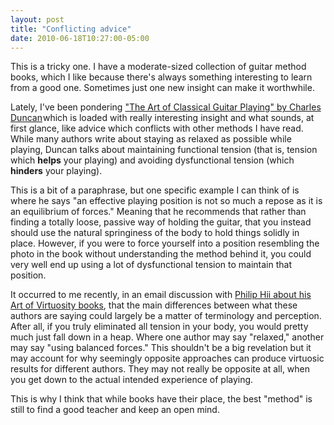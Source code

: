 ```yaml
---
layout: post
title: "Conflicting advice"
date: 2010-06-18T10:27:00-05:00
---
```


This is a tricky one. I have a moderate-sized collection of guitar method books, which I like because there's always something interesting to learn from a good one. Sometimes just one new insight can make it worthwhile. 


Lately, I've been pondering <a href="http://www.amazon.com/Art-Classical-Guitar-Playing/dp/0874870798?ie=UTF8&amp;tag=willisguitabl-20&amp;link_code=btl&amp;camp=213689&amp;creative=392969" target="_blank">"The Art of Classical Guitar Playing" by Charles Duncan</a><img alt="" border="0" height="1" src="http://www.assoc-amazon.com/e/ir?t=willisguitabl-20&amp;l=btl&amp;camp=213689&amp;creative=392969&amp;o=1&amp;a=0874870798" style="border: medium none ! important; margin: 0px ! important; padding: 0px ! important;" width="1" />which is loaded with really interesting insight and what sounds, at first glance, like advice which conflicts with other methods I have read. While many authors write about staying as relaxed as possible while playing, Duncan talks about maintaining functional tension (that is, tension which **helps**  your playing) and avoiding dysfunctional tension (which **hinders** your playing).


This is a bit of a paraphrase, but one specific example I can think of is where he says "an effective playing position is not so much a repose as it is an equilibrium of forces." Meaning that he recommends that rather than finding a totally loose, passive way of holding the guitar, that you instead should use the natural springiness of the body to hold things solidly in place. However, if you were to force yourself into a position resembling the photo in the book without understanding the method behind it, you could very well end up using a lot of dysfunctional tension to maintain that position.


It occurred to me recently, in an email discussion with <a href="http://philiphii.com/">Philip Hii about his Art of Virtuosity books</a>, that the main differences between what these authors are saying could largely be a matter of terminology and perception. After all, if you truly eliminated all tension in your body, you would pretty much just fall down in a heap. Where one author may say "relaxed," another may say "using balanced forces." This shouldn't be a big revelation but it may account for why seemingly opposite approaches can produce virtuosic results for different authors. They may not really be opposite at all, when you get down to the actual intended experience of playing.


This is why I think that while books have their place, the best "method" is still to find a good teacher and keep an open mind.

